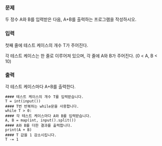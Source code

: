 ### 문제
두 정수 A와 B를 입력받은 다음, A+B를 출력하는 프로그램을 작성하시오.

### 입력
첫째 줄에 테스트 케이스의 개수 T가 주어진다.

각 테스트 케이스는 한 줄로 이루어져 있으며, 각 줄에 A와 B가 주어진다. (0 < A, B < 10)

### 출력
각 테스트 케이스마다 A+B를 출력한다.
```
#### 테스트 케이스의 개수 T를 입력받습니다.
T = int(input())
#### T번 반복하는 while문을 사용합니다.
while T > 0:
#### 각 테스트 케이스마다 A와 B를 입력받습니다.
A, B = map(int, input().split())
#### A와 B를 더한 결과를 출력합니다.
print(A + B)
#### T 값을 1 감소시킵니다.
T -= 1
```
